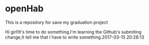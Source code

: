 # openHab
This is a repository for save my graduation project

Hi girl!It's time to do something.I'm learning the Github's submiting change,It tell me that I have to write something.2017-03-15 20:28:13

